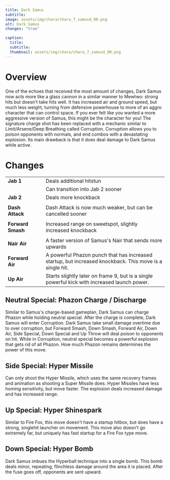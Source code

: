 ```yaml
---
title: Dark Samus
subtitle: 
image: assets/img/chara/chara_7_samusd_00.png
alt: Dark Samus
changes: "true"

caption:
  title:
  subtitle: 
  thumbnail: assets/img/chara/chara_7_samusd_00.png
---
```


# Overview 

One of the echoes that received the most amount of changes, Dark Samus now acts more like a glass cannon in a similar manner to Mewtwo: strong hits but doesn't take hits well. It has increased air and ground speed, but much less weight, turning from defensive powerhouse to more of an aggro character that can control space. If you ever felt like you wanted a more aggressive version of Samus, this might be the character for you! The signature charge shot has been replaced with a mechanic similar to Limit/Arsene/Deep Breathing called Corruption. Corruption allows you to poison opponents with normals, and end combos with a devastating explosion. Its main drawback is that it does deal damage to Dark Samus while active.


# Changes

| |  |  |
| :----------- | :-----: | ----------- |
| **Jab 1** | | Deals additional hitstun |
|  |  | Can transition into Jab 2 sooner |
| **Jab 2** | | Deals more knockback |
|  |  |  |
| **Dash Attack** | | Dash Attack is now much weaker, but can be cancelled sooner |
|  |  |  |
| **Forward Smash** | | Increased range on sweetspot, slightly increased knockback |
|  |  |  |
| **Nair Air** | | A faster version of Samus's Nair that sends more upwards |
| **Forward Air** | | A powerful Phazon punch that has increased startup, but increased knockback. This move is a single hit. |
| **Up Air** | | Starts slightly later on frame 9, but is a single powerful kick with increased launch power. |


## Neutral Special: Phazon Charge / Discharge

Similar to Samus's charge-based gameplan, Dark Samus can charge Phazon while holding neutral special. After the charge is complete, Dark Samus will enter Corruption. Dark Samus take small damage overtime due to over corruption, but Forward Smash, Down Smash, Forward Air, Down Air, Side Special, Down Special and Up Throw will deal poison to opponents on hit. While in Corruption, neutral special becomes a powerful explosion that gets rid of all Phazon. How much Phazon remains determines the power of this move.

## Side Special: Hyper Missile

Can only shoot the Hyper Missile, which uses the same recovery frames and animation as shooting a Super Missile does. Hyper Missiles have less homing sensitivity, but move faster. The explosion deals increased damage and has increased range.

## Up Special: Hyper Shinespark

Similar to Fire Fox, this move doesn't have a startup hitbox, but does have a strong, singlehit launcher on movement. This move also doesn't go extremely far, but uniquely has fast startup for a Fire Fox type move.

## Down Special: Hyper Bomb

Dark Samus imbues the Hyperball technique into a single bomb. This bomb deals minor, repeating, flinchless damage around the area it is placed. After the fuse goes off, opponents are sent upward.
